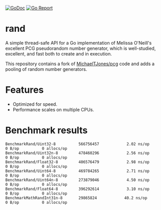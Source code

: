 [![GoDoc](https://godoc.org/github.com/kelindar/rand?status.svg)](http://godoc.org/github.com/kelindar/rand)
[![Go Report](https://goreportcard.com/badge/github.com/kelindar/rand)](https://goreportcard.com/report/github.com/kelindar/rand)


# rand

A simple thread-safe API for a Go implementation of Melissa O'Neill's excellent PCG pseudorandom number generator, which is well-studied, excellent, and fast both to create and in execution.

This repository contains a fork of [MichaelTJones/pcg](https://github.com/MichaelTJones/pcg) code and adds a pooling of random number generators.

# Features

- Optimized for speed.
- Performance scales on multiple CPUs.


# Benchmark results


```
BenchmarkRand/Uint32-8         	566756457	         2.02 ns/op	       0 B/op	       0 allocs/op
BenchmarkRand/Uint32n-8        	478460296	         2.56 ns/op	       0 B/op	       0 allocs/op
BenchmarkRand/Float32-8        	406576479	         2.98 ns/op	       0 B/op	       0 allocs/op
BenchmarkRand/Uint64-8         	469784265	         2.71 ns/op	       0 B/op	       0 allocs/op
BenchmarkRand/Uint64n-8        	273879046	         4.50 ns/op	       0 B/op	       0 allocs/op
BenchmarkRand/Float64-8        	396292614	         3.10 ns/op	       0 B/op	       0 allocs/op
BenchmarkMathRandInt31n-8   	29865824	        40.2 ns/op	       0 B/op	       0 allocs/op
```
